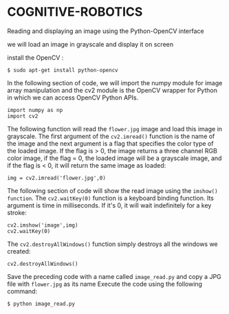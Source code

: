 # COGNITIVE-ROBOTICS
Reading and displaying an image using the Python-OpenCV interface

we will load an image in grayscale and display it on screen

install the OpenCV :

```
$ sudo apt-get install python-opencv
```

In the following section of code, we will import the numpy module for image array manipulation and the cv2 module is the OpenCV wrapper for Python in which we can access OpenCV Python APIs.
```
import numpy as np
import cv2
```
The following function will read the `flower.jpg` image and load this image in grayscale. The first argument of the `cv2.imread()` function is the name of the  image and the next argument is a flag that specifies the color type of the loaded image. If the flag is > 0, the image returns a three channel RGB color image, if the  flag = 0, the loaded image will be a grayscale image, and if the flag is < 0, it will return the same image as loaded:

```
img = cv2.imread('flower.jpg',0)
```
The following section of code will show the read image using the `imshow() function`. The `cv2.waitKey(0)` function is a keyboard binding function. Its argument is time in milliseconds. If it's 0, it will wait indefinitely for a key stroke:
```
cv2.imshow('image',img)
cv2.waitKey(0)
```
The `cv2.destroyAllWindows()` function simply destroys all the windows we created:
```
cv2.destroyAllWindows()
```
Save the preceding code with a name called `image_read.py` and copy a JPG file with `flower.jpg` as its name
Execute the code using the following command:
```
$ python image_read.py
```
